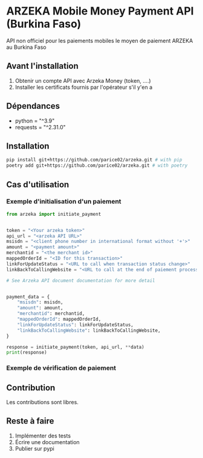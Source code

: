 # ARZEKA Mobile Money Payment API (Burkina Faso)

API non officiel pour les paiements mobiles le moyen de paiement ARZEKA au Burkina Faso


## Avant l'installation

1. Obtenir un compte API avec Arzeka Money (token, ....)
2. Installer les certificats fournis par l'opérateur s'il y'en a


## Dépendances

- python = "^3.9"
- requests = "^2.31.0"

## Installation

```bash
pip install git+https://github.com/parice02/arzeka.git # with pip
poetry add git+https://github.com/parice02/arzeka.git # with poetry
```


## Cas d'utilisation

### Exemple d'initialisation d'un paiement

```python
from arzeka import initiate_payment


token = "<Your arzeka token>"
api_url = "<arzeka API URL>"
msisdn = "<client phone number in international format without '+'>"
amount = "<payment amount>"
merchantid = "<the merchant id>"
mappedOrderId = "<ID for this transaction>"
linkForUpdateStatus = "<URL to call when transaction status change>"
linkBackToCallingWebsite = "<URL to call at the end of paiement process>"

# See Arzeka API document documentation for more detail


payment_data = {
    "msisdn": msisdn,
    "amount": amount,
    "merchantid": merchantid,
    "mappedOrderId": mappedOrderId,
    "linkForUpdateStatus": linkForUpdateStatus,
    "linkBackToCallingWebsite": linkBackToCallingWebsite,
}

response = initiate_payment(token, api_url, **data)
print(response)
```

### Exemple de vérification de paiement

## Contribution

Les contributions sont libres.


## Reste à faire

1. Implémenter des tests
2. Écrire une documentation
3. Publier sur pypi
